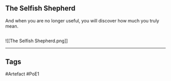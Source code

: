 ## The Selfish Shepherd
And when you are no longer useful, you will discover how much you truly mean.
##
![[The Selfish Shepherd.png]]

---
## Tags
#Artefact
#PoE1